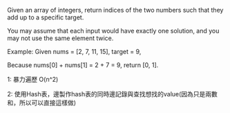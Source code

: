 Given an array of integers, return indices of the two numbers such that they add up to a specific target.

You may assume that each input would have exactly one solution, and you may not use the same element twice.

Example:
Given nums = [2, 7, 11, 15], target = 9,

Because nums[0] + nums[1] = 2 + 7 = 9,
return [0, 1].

1: 暴力遍歷 O(n^2)

2: 使用Hash表，邊製作hash表的同時邊記錄與查找想找的value(因為只是兩數和，所以可以直接這樣做)
